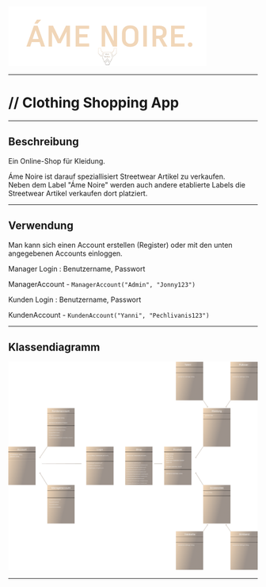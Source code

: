 ![Bild2.png](Bild2.png)

---

#  // Clothing Shopping App

---

## Beschreibung

Ein Online-Shop für Kleidung. 

Áme Noire ist darauf speziallisiert Streetwear Artikel zu verkaufen.  
Neben dem Label "Áme Noire" werden auch andere etablierte Labels die Streetwear Artikel verkaufen
dort platziert.

---

## Verwendung

Man kann sich einen Account erstellen (Register) oder mit den unten angegebenen Accounts einloggen. 

Manager Login : Benutzername, Passwort

ManagerAccount - `ManagerAccount("Admin", "Jonny123")`  

Kunden Login :  Benutzername, Passwort

KundenAccount - `KundenAccount("Yanni", "Pechlivanis123")`


---

## Klassendiagramm

![Frame 8.png](Frame%208.png)

---

